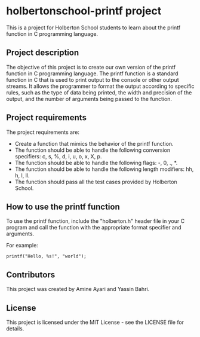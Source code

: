 <!DOCTYPE html>
<html>
  <head>
    <title>README for holbertonschool-printf project</title>
  </head>
  <body>
    <h1>holbertonschool-printf project</h1>
    <p>This is a project for Holberton School students to learn about the printf function in C programming language.</p>
<h2>Project description</h2>
<p>The objective of this project is to create our own version of the printf function in C programming language. The printf function is a standard function in C that is used to print output to the console or other output streams. It allows the programmer to format the output according to specific rules, such as the type of data being printed, the width and precision of the output, and the number of arguments being passed to the function.</p>

<h2>Project requirements</h2>
<p>The project requirements are:</p>
<ul>
  <li>Create a function that mimics the behavior of the printf function.</li>
  <li>The function should be able to handle the following conversion specifiers: c, s, %, d, i, u, o, x, X, p.</li>
  <li>The function should be able to handle the following flags: -, 0, ., *.</li>
  <li>The function should be able to handle the following length modifiers: hh, h, l, ll.</li>
  <li>The function should pass all the test cases provided by Holberton School.</li>
</ul>

<h2>How to use the printf function</h2>
<p>To use the printf function, include the "holberton.h" header file in your C program and call the function with the appropriate format specifier and arguments.</p>
<p>For example:</p>
<code>printf("Hello, %s!", "world");</code>

<h2>Contributors</h2>
<p>This project was created by Amine Ayari and Yassin Bahri.</p>

<h2>License</h2>
<p>This project is licensed under the MIT License - see the LICENSE file for details.</p>
 </body>
</html>
